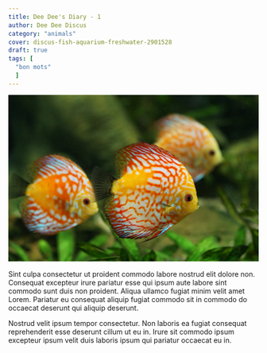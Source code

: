 ```yaml
---
title: Dee Dee's Diary - 1
author: Dee Dee Discus
category: "animals"
cover: discus-fish-aquarium-freshwater-2901528
draft: true
tags: [
  "bon mots"
  ]
---
```


![Dee Dee Discus](discus-fish-aquarium-freshwater-2901528.jpg "Dee Dee Discus")

Sint culpa consectetur ut proident commodo labore nostrud elit dolore non. Consequat excepteur irure pariatur esse qui ipsum aute labore sint commodo sunt duis non proident. Aliqua ullamco fugiat minim velit amet Lorem. Pariatur eu consequat aliquip fugiat commodo sit in commodo do occaecat deserunt qui aliquip deserunt.

Nostrud velit ipsum tempor consectetur. Non laboris ea fugiat consequat reprehenderit esse deserunt cillum ut eu in. Irure sit commodo ipsum excepteur ipsum velit duis laboris ipsum qui pariatur occaecat eu in.
